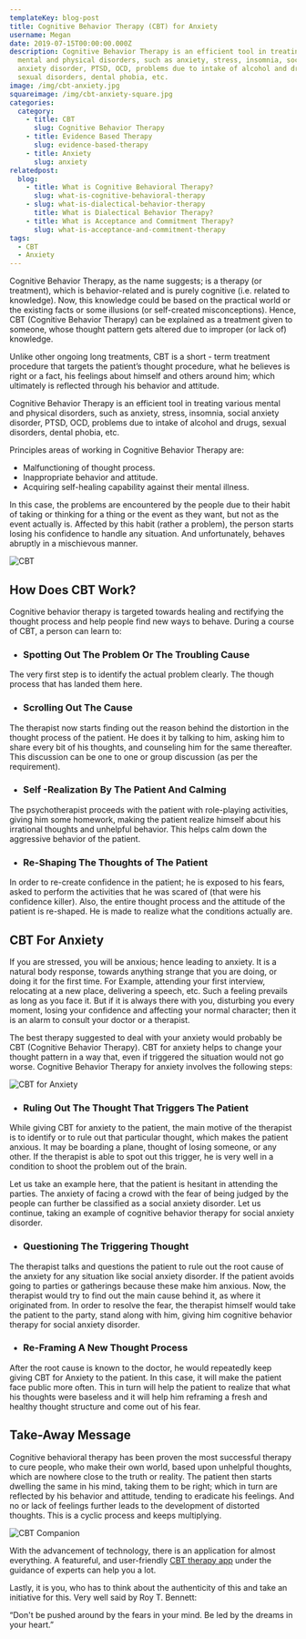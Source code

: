 ```yaml
---
templateKey: blog-post
title: Cognitive Behavior Therapy (CBT) for Anxiety
username: Megan
date: 2019-07-15T00:00:00.000Z
description: Cognitive Behavior Therapy is an efficient tool in treating various
  mental and physical disorders, such as anxiety, stress, insomnia, social
  anxiety disorder, PTSD, OCD, problems due to intake of alcohol and drugs,
  sexual disorders, dental phobia, etc.
image: /img/cbt-anxiety.jpg
squareimage: /img/cbt-anxiety-square.jpg
categories:
  category:
    - title: CBT
      slug: Cognitive Behavior Therapy
    - title: Evidence Based Therapy
      slug: evidence-based-therapy
    - title: Anxiety
      slug: anxiety
relatedpost:
  blog:
    - title: What is Cognitive Behavioral Therapy?
      slug: what-is-cognitive-behavioral-therapy
    - slug: what-is-dialectical-behavior-therapy
      title: What is Dialectical Behavior Therapy?
    - title: What is Acceptance and Commitment Therapy?
      slug: what-is-acceptance-and-commitment-therapy
tags:
  - CBT
  - Anxiety
---
```

<!--StartFragment-->

Cognitive Behavior Therapy, as the name suggests; is a therapy (or treatment), which is behavior-related and is purely cognitive (i.e. related to knowledge). Now, this knowledge could be based on the practical world or the existing facts or some illusions (or self-created misconceptions). Hence, CBT (Cognitive Behavior Therapy) can be explained as a treatment given to someone, whose thought pattern gets altered due to improper (or lack of) knowledge.

Unlike other ongoing long treatments, CBT is a short - term treatment procedure that targets the patient’s thought procedure, what he believes is right or a fact, his feelings about himself and others around him; which ultimately is reflected through his behavior and attitude.

Cognitive Behavior Therapy is an efficient tool in treating various mental and physical disorders, such as anxiety, stress, insomnia, social anxiety disorder, PTSD, OCD, problems due to intake of alcohol and drugs, sexual disorders, dental phobia, etc.

Principles areas of working in Cognitive Behavior Therapy are:

* Malfunctioning of thought process.
* Inappropriate behavior and attitude.
* Acquiring self-healing capability against their mental illness.

In this case, the problems are encountered by the people due to their habit of taking or thinking for a thing or the event as they want, but not as the event actually is. Affected by this habit (rather a problem), the person starts losing his confidence to handle any situation. And unfortunately, behaves abruptly in a mischievous manner.

![CBT ](/img/cbt-3.png "CBT")

<!--StartFragment-->

## How Does CBT Work?

Cognitive behavior therapy is targeted towards healing and rectifying the thought process and  help people find new ways to behave. During a course of CBT, a person can learn to:

* ### Spotting Out The Problem Or The Troubling Cause

The very first step is to identify the actual problem clearly. The though process that has landed them here.

* ### Scrolling Out The Cause

The therapist now starts finding out the reason behind the distortion in the thought process of the patient. He does it by talking to him, asking him to share every bit of his thoughts, and counseling him for the same thereafter. This discussion can be one to one or group discussion (as per the requirement).

* ### Self -Realization By The Patient And Calming

The psychotherapist proceeds with the patient with role-playing activities, giving him some homework, making the patient realize himself about his irrational thoughts and unhelpful behavior. This helps calm down the aggressive behavior of the patient.

* ### Re-Shaping The Thoughts of The Patient

In order to re-create confidence in the patient; he is exposed to his fears, asked to perform the activities that he was scared of (that were his confidence killer). Also, the entire thought process and the attitude of the patient is re-shaped. He is made to realize what the conditions actually are.

<!--StartFragment-->

## CBT For Anxiety

If you are stressed, you will be anxious; hence leading to anxiety. It is a natural body response, towards anything strange that you are doing, or doing it for the first time. For Example, attending your first interview, relocating at a new place, delivering a speech, etc. Such a feeling prevails as long as you face it. But if it is always there with you, disturbing you every moment, losing your confidence and affecting your normal character; then it is an alarm to consult your doctor or a therapist.

The best therapy suggested to deal with your anxiety would probably be CBT (Cognitive Behavior Therapy). CBT for anxiety helps to change your thought pattern in a way that, even if triggered the situation would not go worse. Cognitive Behavior Therapy for anxiety involves the following steps:

![CBT for Anxiety](/img/cbt.jpg "CBT for Anxiety")

<!--EndFragment-->

<!--StartFragment-->

* ### Ruling Out The Thought That Triggers The Patient

While giving CBT for anxiety to the patient, the main motive of the therapist is to identify or to rule out that particular thought, which makes the patient anxious. It may be boarding a plane, thought of losing someone, or any other. If the therapist is able to spot out this trigger, he is very well in a condition to shoot the problem out of the brain.

Let us take an example here, that the patient is hesitant in attending the parties. The anxiety of facing a crowd with the fear of being judged by the people can further be classified as a social anxiety disorder. Let us continue, taking an example of cognitive behavior therapy for social anxiety disorder.

* ### Questioning The Triggering Thought

The therapist talks and questions the patient to rule out the root cause of the anxiety for any situation like social anxiety disorder. If the patient avoids going to parties or gatherings because these make him anxious. Now, the therapist would try to find out the main cause behind it, as where it originated from. In order to resolve the fear, the therapist himself would take the patient to the party, stand along with him, giving him cognitive behavior therapy for social anxiety disorder.

* ### Re-Framing A New Thought Process

After the root cause is known to the doctor, he would repeatedly keep giving CBT for Anxiety to the patient. In this case, it will make the patient face public more often. This in turn will help the patient to realize that what his thoughts were baseless and it will help him reframing a fresh and healthy thought structure and come out of his fear.

<!--StartFragment-->

## Take-Away Message

Cognitive behavioral therapy has been proven the most successful therapy to cure people, who make their own world, based upon unhelpful thoughts, which are nowhere close to the truth or reality. The patient then starts dwelling the same in his mind, taking them to be right; which in turn are reflected by his behavior and attitude, tending to eradicate his feelings. And no or lack of feelings further leads to the development of distorted thoughts. This is a cyclic process and keeps multiplying.

![CBT Companion](/img/cbt_companion_screen.png "CBT Companion")

<!--EndFragment-->

<!--StartFragment-->

With the advancement of technology, there is an application for almost everything. A featureful, and user-friendly [CBT therapy app](https://www.swasth.co/cbt-companion/) under the guidance of experts can help you a lot.

Lastly, it is you, who has to think about the authenticity of this and take an initiative for this. Very well said by Roy T. Bennett:

“Don't be pushed around by the fears in your mind. Be led by the dreams in your heart.”

<!--EndFragment-->

<!--EndFragment-->

<!--EndFragment-->

<!--EndFragment-->